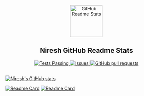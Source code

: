 <p align="center">
 <img width="100px" src="" align="center" alt="GitHub Readme Stats" />
 <h2 align="center"> Niresh GitHub Readme Stats</h2>
</p>
  <p align="center">
    <a href="https://github.com/nireshs/github-readme-stats/actions">
      <img alt="Tests Passing" src="https://github.com/nireshs/github-readme-stats/workflows/Test/badge.svg" />
    </a>
    <a href="https://github.com/nireshs/github-readme-stats/issues">
      <img alt="Issues" src="https://img.shields.io/github/issues/nireshs/github-readme-stats?color=0088ff" />
    </a>
    <a href="https://github.com/nireshs/github-readme-stats/pulls">
      <img alt="GitHub pull requests" src="https://img.shields.io/github/issues-pr/nireshs/github-readme-stats?color=0088ff" />
    </a>
    <br />
    <br />
  </p>

<!--
**nireshs/nireshs** is a ✨ _special_ ✨ repository because its `README.md` (this file) appears on your GitHub profile.

Here are some ideas to get you started:

- 🔭 I’m currently working on ...
- 🌱 I’m currently learning ...
- 👯 I’m looking to collaborate on ...
- 🤔 I’m looking for help with ...
- 💬 Ask me about ...
- 📫 How to reach me: ...
- 😄 Pronouns: ...
- ⚡ Fun fact: ...
-->


[![Niresh's GitHub stats](https://github-readme-stats.vercel.app/api?username=nireshs&count_private=true&show_icons=true&theme=prussian)](https://github.com/nireshs/github-readme-stats)



[![Readme Card](https://github-readme-stats.vercel.app/api/pin/?username=nireshs&repo=github-readme-stats)](https://github.com/nireshs/github-readme-stats)
[![Readme Card](https://github-readme-stats.vercel.app/api/pin/?username=nireshs&repo=github-readme-stats&show_owner=true)](https://github.com/nireshs/github-readme-stats)





